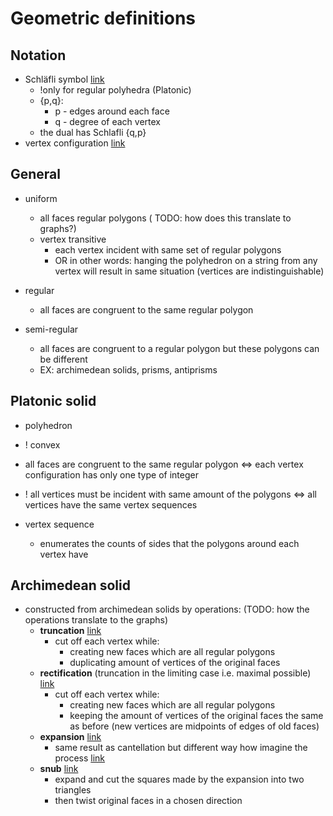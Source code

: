 # Geometric definitions

## Notation

- Schläfli symbol [link](https://en.wikipedia.org/wiki/Schl%C3%A4fli_symbol)
  - !only for regular polyhedra (Platonic)
  - {p,q}:
    - p - edges around each face
    - q - degree of each vertex
  - the dual has Schlafli {q,p}
- vertex configuration [link](https://en.wikipedia.org/wiki/Vertex_configuration)

## General

- uniform 
  - all faces regular polygons ( TODO: how does this translate to graphs?)
  - vertex transitive 
    - each vertex incident with same set of regular polygons
    - OR in other words: hanging the polyhedron on a string from any vertex will result in same situation (vertices are indistinguishable)

- regular
  - all faces are congruent to the same regular polygon

- semi-regular 
    - all faces are congruent to a regular polygon but these polygons can be different
    - EX: archimedean solids, prisms, antiprisms

## Platonic solid

- polyhedron
- ! convex
- all faces are congruent to the same regular polygon <=> each vertex configuration has only one type of integer
- ! all vertices must be incident with same amount of the polygons <=> all vertices have the same vertex sequences

- vertex sequence
  - enumerates the counts of sides that the polygons around each vertex have

## Archimedean solid 

- constructed from archimedean solids by operations: (TODO: how the operations translate to the graphs)
  - **truncation** [link](https://en.wikipedia.org/wiki/Truncation_(geometry))
    - cut off each vertex while:
      - creating new faces which are all regular polygons
      - duplicating amount of vertices of the original faces
  - **rectification** (truncation in the limiting case i.e. maximal possible) [link](https://en.wikipedia.org/wiki/Rectification_(geometry))
    - cut off each vertex while:
      - creating new faces which are all regular polygons
      - keeping the amount of vertices of the original faces the same as before (new vertices are midpoints of edges of old faces)
  - **expansion**  [link](https://en.wikipedia.org/wiki/Expansion_(geometry))
    - same result as cantellation but different way how imagine the process [link](https://en.wikipedia.org/wiki/Cantellation_(geometry))
  - **snub** [link](https://en.wikipedia.org/wiki/Snub_(geometry))
    - expand and cut the squares made by the expansion into two triangles
    - then twist original faces in a chosen direction